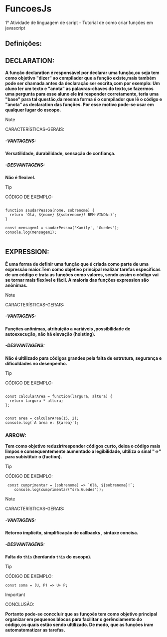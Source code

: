 # FuncoesJs

1° Atividade de linguagem de script  - Tutorial de como criar funções em javascript 
<br>

## Definições:

## DECLARATION:
**A função declaration é responsável por declarar uma função,ou seja tem como objetivo "dizer" ao compilador que a função existe,mais também pode ser chamada antes da declaração ser escrita,com por exemplo: Um aluno ler um texto e "anota" as palavras-chaves do texto,se fazermos uma pergunta para esse aluno ele irá responder corretamente, teria uma "base" para tal questão,da mesma forma é o compilador que lê o código e "anota" as declaration das funções. Por esse motivo pode-se usar em qualquer lugar do escopo.**

> [!NOTE]
> CARACTERÍSTICAS-GERAIS:


##### -VANTAGENS: 
**Versatilidade, durabilidade, sensação de confiança.**

##### -DESVANTAGENS:
**Não é flexivel.**


> [!TIP]
> CÓDIGO DE EXEMPLO:

```

function saudarPessoa(nome, sobrenome) { 
  return `Olá, ${nome} ${sobrenome}! BEM-VINDA:)`; 
} 

const mensagem1 = saudarPessoa('Kamily', 'Guedes'); 
console.log(mensagem1); 


```

## EXPRESSION:
**É uma forma de definir uma função que é criada como parte de uma expressão maior.Tem como objetivo principal realizar tarefas específicas de um código e trata as funções como valores, sendo assim o código vai se tornar mais flexível e fácil. A maioria das funções expression são anônimas.**

> [!NOTE]
> CARACTERÍSTICAS-GERAIS:


##### -VANTAGENS:
**Funções anônimas, atribuição a variáveis ,possibilidade de autoexecução, não há elevação (hoisting).**

##### -DESVANTAGENS:
**Não é ultilizado para códigos grandes pela falta de estrutura, segurança e dificuldades no desenpenho.**


> [!TIP]
> CÓDIGO DE EXEMPLO:

```

const calcularArea = function(largura, altura) {
  return largura * altura;
};


const area = calcularArea(15, 2);
console.log(`A área é: ${area}`);

```

### ARROW:
**Tem como objetivo reduzir/responder códigos curto, deixa o código mais limpos e consequentemente aumentado a legibilidade, 
ultiliza o sinal "=>" para subistituir o (fuction).**


> [!TIP]
> CÓDIGO DE EXEMPLO:

```
 const cumprimentar = (sobrenome) => `Olá, ${sobrenome}!`;
    console.log(cumprimentar("sra.Guedes")); 
  ```  


> [!NOTE]
> CARACTERÍSTICAS-GERAIS:

##### -VANTAGENS:
**Retorno implícito, simplificação de callbacks , sintaxe concisa.**

##### -DESVANTAGENS:
**Falta do ```this``` (herdando ```this``` do escopo).**

> [!TIP]
> CÓDIGO DE EXEMPLO:

```
const soma = (U, P) => U+ P;

```
> [!IMPORTANT]
> CONCLUSÃO:

**Portanto pode-se conccluir que as funçoẽs tem como objetivo principal organizar em pequenos blocos para facilitar o gerênciamento do código,os quais estão sendo ultilizado. De modo, que as funções iram automatomatizar as tarefas.**


